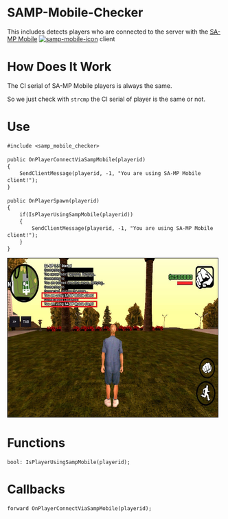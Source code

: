 # SAMP-Mobile-Checker
This includes detects players who are connected to the server with the [SA-MP Mobile](https://play.google.com/store/apps/details?id=ru.unisamp_mobile.launcher)
<a href="https://play.google.com/store/apps/details?id=ru.unisamp_mobile.launcher"><img src="https://i.ibb.co/M7Rd20t/samp-mobile-icon.webp" alt="samp-mobile-icon" border="0" width="30" height="30"/></a> client

# How Does It Work
The CI serial of SA-MP Mobile players is always the same.

So we just check with `strcmp` the CI serial of player is the same or not.

# Use
```pawn
#include <samp_mobile_checker>

public OnPlayerConnectViaSampMobile(playerid) 
{
    SendClientMessage(playerid, -1, "You are using SA-MP Mobile client!");
}

public OnPlayerSpawn(playerid) 
{
    if(IsPlayerUsingSampMobile(playerid)) 
    {
        SendClientMessage(playerid, -1, "You are using SA-MP Mobile client!");
    }
}
```

<img src="screenshot.jpg" border="1" width="490" height="370"/>

# Functions
```pawn
bool: IsPlayerUsingSampMobile(playerid);
```

# Callbacks
```pawn
forward OnPlayerConnectViaSampMobile(playerid);
```
